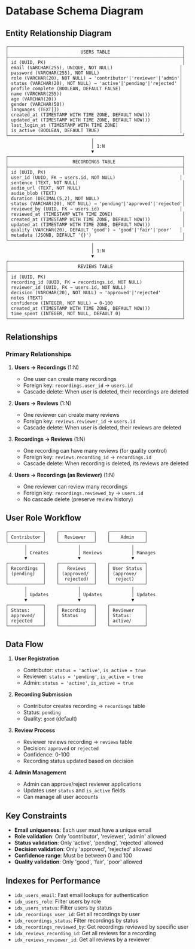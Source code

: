 # Database Schema Diagram

## Entity Relationship Diagram

```
┌─────────────────────────────────────────────────────────────────┐
│                           USERS TABLE                           │
├─────────────────────────────────────────────────────────────────┤
│ id (UUID, PK)                                                   │
│ email (VARCHAR(255), UNIQUE, NOT NULL)                         │
│ password (VARCHAR(255), NOT NULL)                              │
│ role (VARCHAR(20), NOT NULL) → 'contributor'|'reviewer'|'admin'│
│ status (VARCHAR(20), NOT NULL) → 'active'|'pending'|'rejected' │
│ profile_complete (BOOLEAN, DEFAULT FALSE)                      │
│ name (VARCHAR(255))                                            │
│ age (VARCHAR(20))                                              │
│ gender (VARCHAR(50))                                           │
│ languages (TEXT[])                                             │
│ created_at (TIMESTAMP WITH TIME ZONE, DEFAULT NOW())           │
│ updated_at (TIMESTAMP WITH TIME ZONE, DEFAULT NOW())           │
│ last_login_at (TIMESTAMP WITH TIME ZONE)                       │
│ is_active (BOOLEAN, DEFAULT TRUE)                              │
└─────────────────────────────────────────────────────────────────┘
                                │
                                │ 1:N
                                ▼
┌─────────────────────────────────────────────────────────────────┐
│                        RECORDINGS TABLE                         │
├─────────────────────────────────────────────────────────────────┤
│ id (UUID, PK)                                                   │
│ user_id (UUID, FK → users.id, NOT NULL)                        │
│ sentence (TEXT, NOT NULL)                                       │
│ audio_url (TEXT, NOT NULL)                                      │
│ audio_blob (TEXT)                                               │
│ duration (DECIMAL(5,2), NOT NULL)                               │
│ status (VARCHAR(20), NOT NULL) → 'pending'|'approved'|'rejected'│
│ reviewed_by (UUID, FK → users.id)                              │
│ reviewed_at (TIMESTAMP WITH TIME ZONE)                          │
│ created_at (TIMESTAMP WITH TIME ZONE, DEFAULT NOW())            │
│ updated_at (TIMESTAMP WITH TIME ZONE, DEFAULT NOW())            │
│ quality (VARCHAR(20), DEFAULT 'good') → 'good'|'fair'|'poor'   │
│ metadata (JSONB, DEFAULT '{}')                                  │
└─────────────────────────────────────────────────────────────────┘
                                │
                                │ 1:N
                                ▼
┌─────────────────────────────────────────────────────────────────┐
│                          REVIEWS TABLE                          │
├─────────────────────────────────────────────────────────────────┤
│ id (UUID, PK)                                                   │
│ recording_id (UUID, FK → recordings.id, NOT NULL)               │
│ reviewer_id (UUID, FK → users.id, NOT NULL)                     │
│ decision (VARCHAR(20), NOT NULL) → 'approved'|'rejected'        │
│ notes (TEXT)                                                    │
│ confidence (INTEGER, NOT NULL) → 0-100                          │
│ created_at (TIMESTAMP WITH TIME ZONE, DEFAULT NOW())            │
│ time_spent (INTEGER, NOT NULL, DEFAULT 0)                       │
└─────────────────────────────────────────────────────────────────┘
```

## Relationships

### Primary Relationships
1. **Users → Recordings** (1:N)
   - One user can create many recordings
   - Foreign key: `recordings.user_id` → `users.id`
   - Cascade delete: When user is deleted, their recordings are deleted

2. **Users → Reviews** (1:N)
   - One reviewer can create many reviews
   - Foreign key: `reviews.reviewer_id` → `users.id`
   - Cascade delete: When user is deleted, their reviews are deleted

3. **Recordings → Reviews** (1:N)
   - One recording can have many reviews (for quality control)
   - Foreign key: `reviews.recording_id` → `recordings.id`
   - Cascade delete: When recording is deleted, its reviews are deleted

4. **Users → Recordings (as Reviewer)** (1:N)
   - One reviewer can review many recordings
   - Foreign key: `recordings.reviewed_by` → `users.id`
   - No cascade delete (preserve review history)

## User Role Workflow

```
┌─────────────┐    ┌─────────────┐    ┌─────────────┐
│ Contributor │    │  Reviewer   │    │    Admin    │
└─────────────┘    └─────────────┘    └─────────────┘
       │                   │                   │
       │ Creates           │ Reviews           │ Manages
       ▼                   ▼                   ▼
┌─────────────┐    ┌─────────────┐    ┌─────────────┐
│ Recordings  │    │   Reviews   │    │ User Status │
│ (pending)   │    │ (approved/  │    │ (approve/   │
│             │    │  rejected)  │    │  reject)    │
└─────────────┘    └─────────────┘    └─────────────┘
       │                   │                   │
       │ Updates           │ Updates           │ Updates
       ▼                   ▼                   ▼
┌─────────────┐    ┌─────────────┐    ┌─────────────┐
│ Status:     │    │ Recording   │    │ Reviewer    │
│ approved/   │    │ Status      │    │ Status:     │
│ rejected    │    │             │    │ active/     │
└─────────────┘    └─────────────┘    └─────────────┘
```

## Data Flow

1. **User Registration**
   - Contributor: `status = 'active'`, `is_active = true`
   - Reviewer: `status = 'pending'`, `is_active = true`
   - Admin: `status = 'active'`, `is_active = true`

2. **Recording Submission**
   - Contributor creates recording → `recordings` table
   - Status: `pending`
   - Quality: `good` (default)

3. **Review Process**
   - Reviewer reviews recording → `reviews` table
   - Decision: `approved` or `rejected`
   - Confidence: 0-100
   - Recording status updated based on decision

4. **Admin Management**
   - Admin can approve/reject reviewer applications
   - Updates user `status` and `is_active` fields
   - Can manage all user accounts

## Key Constraints

- **Email uniqueness**: Each user must have a unique email
- **Role validation**: Only 'contributor', 'reviewer', 'admin' allowed
- **Status validation**: Only 'active', 'pending', 'rejected' allowed
- **Decision validation**: Only 'approved', 'rejected' allowed
- **Confidence range**: Must be between 0 and 100
- **Quality validation**: Only 'good', 'fair', 'poor' allowed

## Indexes for Performance

- `idx_users_email`: Fast email lookups for authentication
- `idx_users_role`: Filter users by role
- `idx_users_status`: Filter users by status
- `idx_recordings_user_id`: Get all recordings by user
- `idx_recordings_status`: Filter recordings by status
- `idx_recordings_reviewed_by`: Get recordings reviewed by specific user
- `idx_reviews_recording_id`: Get all reviews for a recording
- `idx_reviews_reviewer_id`: Get all reviews by a reviewer
